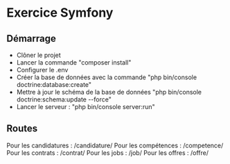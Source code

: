 # Exercice Symfony

## Démarrage
- Clôner le projet
- Lancer la commande "composer install"
- Configurer le .env
- Créer la base de données avec la commande "php bin/console doctrine:database:create"
- Mettre à jour le schéma de la base de données "php bin/console doctrine:schema:update --force"
- Lancer le serveur : "php bin/console server:run"


## Routes

Pour les candidatures : /candidature/
Pour les compétences : /competence/
Pour les contrats : /contrat/
Pour les jobs : /job/
Pour les offres : /offre/
